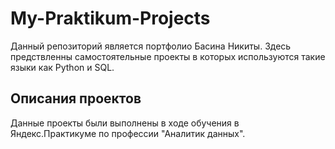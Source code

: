 # My-Praktikum-Projects

Данный репозиторий является портфолио Басина Никиты. 
Здесь предствленны самостоятельные проекты в которых используются такие языки как Python и SQL.

## Описания проектов

Данные проекты были выполнены в ходе обучения в Яндекс.Практикуме по профессии "Аналитик данных".
